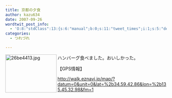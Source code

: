```yaml
---
title: 京都の夕食
author: kazu634
date: 2007-09-26
wordtwit_post_info:
  - 'O:8:"stdClass":13:{s:6:"manual";b:0;s:11:"tweet_times";i:1;s:5:"delay";i:0;s:7:"enabled";i:1;s:10:"separation";s:2:"60";s:7:"version";s:3:"3.7";s:14:"tweet_template";b:0;s:6:"status";i:2;s:6:"result";a:0:{}s:13:"tweet_counter";i:2;s:13:"tweet_log_ids";a:1:{i:0;i:3249;}s:9:"hash_tags";a:0:{}s:8:"accounts";a:1:{i:0;s:7:"kazu634";}}'
categories:
  - つれづれ

---
```

<div class="section">
<p>
<a href="http://image.blog.livedoor.jp/simoom634/imgs/2/6/26be4413.jpg" onclick="__gaTracker('send', 'event', 'outbound-article', 'http://image.blog.livedoor.jp/simoom634/imgs/2/6/26be4413.jpg', '');" target="_blank"><img width="160" align="left" alt="26be4413.jpg" src="http://image.blog.livedoor.jp/simoom634/imgs/2/6/26be4413-s.jpg" class="pict" height="120" border="0" /></a>ハンバーグ食べました。おいしかった。
</p>
  
<p>
    【GPS情報】
</p>
  
<p>
<a href="http://walk.eznavi.jp/map/?datum=0&unit=0&lat=%2b34.59.42.86&lon=%2b135.45.32.98&fm=1" onclick="__gaTracker('send', 'event', 'outbound-article', 'http://walk.eznavi.jp/map/?datum=0&unit=0&lat=%2b34.59.42.86&lon=%2b135.45.32.98&fm=1', 'http://walk.eznavi.jp/map/?datum=0&#038;unit=0&#038;lat=%2b34.59.42.86&#038;lon=%2b135.45.32.98&#038;fm=1');" target="_blank">http://walk.eznavi.jp/map/?datum=0&unit=0&lat=%2b34.59.42.86&lon=%2b135.45.32.98&fm=1</a><br clear="all" />
</p>
</div>

